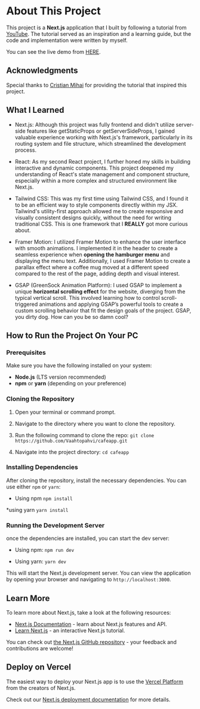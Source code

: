 # About This Project

This project is a **Next.js** application that I built by following a tutorial from [YouTube](https://www.youtube.com/watch?v=TIbyO-bwdUs). The tutorial served as an inspiration and a learning guide, but the code and implementation were written by myself.

You can see the live demo from [HERE](https://cafe-app-nextjs.vercel.app/).

## Acknowledgments

Special thanks to [Cristian Mihai](https://www.youtube.com/@cristianmihai01) for providing the tutorial that inspired this project.

## What I Learned

* Next.js: Although this project was fully frontend and didn't utilize server-side features like getStaticProps or getServerSideProps, I gained valuable experience working with Next.js's framework, particularly in its routing system and file structure, which streamlined the development process.

* React: As my second React project, I further honed my skills in building interactive and dynamic components. This project deepened my understanding of React's state management and component structure, especially within a more complex and structured environment like Next.js.

* Tailwind CSS: This was my first time using Tailwind CSS, and I found it to be an efficient way to style components directly within my JSX. Tailwind's utility-first approach allowed me to create responsive and visually consistent designs quickly, without the need for writing traditional CSS. 
This is one framework that I **REALLY** got more curious about.

* Framer Motion: I utilized Framer Motion to enhance the user interface with smooth animations. I implemented it in the header to create a seamless experience when **opening the hamburger menu** and displaying the menu text. Additionally, I used Framer Motion to create a parallax effect where a coffee mug moved at a different speed compared to the rest of the page, adding depth and visual interest.

* GSAP (GreenSock Animation Platform): I used GSAP to implement a unique **horizontal scrolling effect** for the website, diverging from the typical vertical scroll. This involved learning how to control scroll-triggered animations and applying GSAP’s powerful tools to create a custom scrolling behavior that fit the design goals of the project.
GSAP, you dirty dog. How can you be so damn cool?

## How to Run the Project On Your PC

### Prerequisites

Make sure you have the following installed on your system:

* **Node.js** (LTS version recommended)
* **npm** or **yarn** (depending on your preference)

### Cloning the Repository

1. Open your terminal or command prompt.

2. Navigate to the directory where you want to clone the repository.

3. Run the following command to clone the repo:
`git clone https://github.com/Vaahtopahvi/cafeapp.git`

4. Navigate into the project directory:
`cd cafeapp`

### Installing Dependencies

After cloning the repository, install the necessary dependencies. You can use either `npm` or `yarn`:

* Using npm
`npm install`

*using yarn
`yarn install`

### Running the Development Server

once the dependencies are installed, you can start the dev server:

* Using npm:
`npm run dev`

* Using yarn:
`yarn dev`

This will start the Next.js development server. You can view the application by opening your browser and navigating to `http://localhost:3000`.

## Learn More

To learn more about Next.js, take a look at the following resources:

- [Next.js Documentation](https://nextjs.org/docs) - learn about Next.js features and API.
- [Learn Next.js](https://nextjs.org/learn) - an interactive Next.js tutorial.

You can check out [the Next.js GitHub repository](https://github.com/vercel/next.js/) - your feedback and contributions are welcome!

## Deploy on Vercel

The easiest way to deploy your Next.js app is to use the [Vercel Platform](https://vercel.com/new?utm_medium=default-template&filter=next.js&utm_source=create-next-app&utm_campaign=create-next-app-readme) from the creators of Next.js.

Check out our [Next.js deployment documentation](https://nextjs.org/docs/deployment) for more details.
